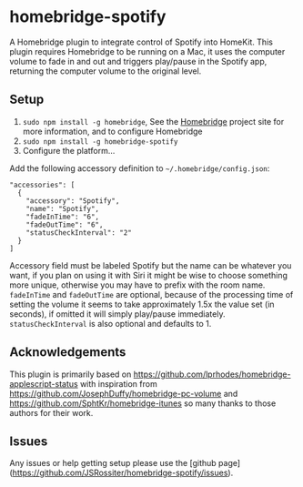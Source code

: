 # homebridge-spotify

A Homebridge plugin to integrate control of Spotify into HomeKit. This plugin requires Homebridge to be running on a Mac, it uses the computer volume to fade in and out and triggers play/pause in the Spotify app, returning the computer volume to the original level.

## Setup

1. `sudo npm install -g homebridge`, See the [Homebridge](https://github.com/nfarina/homebridge) project site for more information, and to configure Homebridge
2. `sudo npm install -g homebridge-spotify`
3. Configure the platform...

Add the following accessory definition to `~/.homebridge/config.json`:

```
"accessories": [
  {
    "accessory": "Spotify",
    "name": "Spotify",
    "fadeInTime": "6",
    "fadeOutTime": "6",
    "statusCheckInterval": "2"
  }
]
```

Accessory field must be labeled Spotify but the name can be whatever you want, if you plan on using it with Siri it might be wise to choose something more unique, otherwise you may have to prefix with the room name. `fadeInTime` and `fadeOutTime` are optional, because of the processing time of setting the volume it seems to take approximately 1.5x the value set (in seconds), if omitted it will simply play/pause immediately. `statusCheckInterval` is also optional and defaults to 1.

## Acknowledgements

This plugin is primarily based on https://github.com/lprhodes/homebridge-applescript-status with inspiration from https://github.com/JosephDuffy/homebridge-pc-volume and https://github.com/SphtKr/homebridge-itunes so many thanks to those authors for their work.

## Issues

Any issues or help getting setup please use the [github page] (https://github.com/JSRossiter/homebridge-spotify/issues).